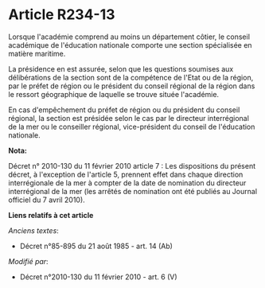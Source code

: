 # Article R234-13

Lorsque l'académie comprend au moins un département côtier, le conseil académique de l'éducation nationale comporte une
section spécialisée en matière maritime. 

La présidence en est assurée, selon que les questions soumises aux délibérations de la section sont de la compétence de
l'Etat ou de la région, par le préfet de région ou le président du conseil régional de la région dans le ressort géographique
de laquelle se trouve située l'académie. 

En cas d'empêchement du préfet de région ou du président du conseil régional, la section est présidée selon le cas par le
directeur interrégional de la mer ou le conseiller régional, vice-président du conseil de l'éducation nationale.

**Nota:**

Décret n° 2010-130 du 11 février 2010 article 7 : Les dispositions du présent décret, à l'exception de l'article 5, prennent
effet dans chaque direction interrégionale de la mer à compter de la date de nomination du directeur interrégional de la mer
(les arrêtés de nomination ont été publiés au Journal officiel du 7 avril 2010).

**Liens relatifs à cet article**

_Anciens textes_:

  - Décret n°85-895 du 21 août 1985 - art. 14 (Ab)

_Modifié par_:

  - Décret n°2010-130 du 11 février 2010 - art. 6 (V)
